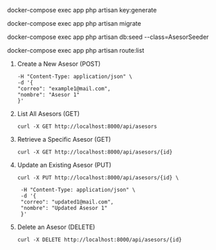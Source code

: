 docker-compose exec app php artisan key:generate

docker-compose exec app php artisan migrate

docker-compose exec app php artisan db:seed --class=AsesorSeeder

docker-compose exec app php artisan route:list

1. Create a New Asesor (POST)
   ```curl -X POST http://localhost:8000/api/asesors \
   -H "Content-Type: application/json" \
   -d '{
   "correo": "example1@mail.com",
   "nombre": "Asesor 1"
   }'
   ```
2. List All Asesors (GET)
    ```
    curl -X GET http://localhost:8000/api/asesors
    ```

3. Retrieve a Specific Asesor (GET)
    ```
   curl -X GET http://localhost:8000/api/asesors/{id}
    ```
4. Update an Existing Asesor (PUT)
   ```
   curl -X PUT http://localhost:8000/api/asesors/{id} \

    -H "Content-Type: application/json" \
    -d '{
    "correo": "updated1@mail.com",
    "nombre": "Updated Asesor 1"
    }'
   ```
   
5. Delete an Asesor (DELETE)
    ```
    curl -X DELETE http://localhost:8000/api/asesors/{id}
    ```
